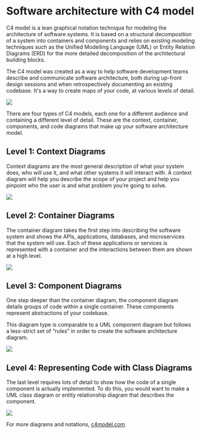 # Software architecture with C4 model

C4 model is a lean graphical notation technique for modeling the architecture of software systems. It is based on a structural decomposition of a system into containers and components and relies on existing modeling techniques such as the Unified Modelling Language (UML) or Entity Relation Diagrams (ERD) for the more detailed decomposition of the architectural building blocks. 

The C4 model was created as a way to help software development teams describe and communicate software architecture, both during up-front design sessions and when retrospectively documenting an existing codebase. It's a way to create maps of your code, at various levels of detail.

![](https://c4model.com/img/c4-overview.png)

There are four types of C4 models, each one for a different audience and containing a different level of detail. These are the context, container, components, and code diagrams that make up your software architecture model.

## Level 1: Context Diagrams
Context diagrams are the most general description of what your system does, who will use it, and what other systems it will interact with. A context diagram will help you describe the scope of your project and help you pinpoint who the user is and what problem you’re going to solve.

![](https://c4model.com/img/bigbankplc-SystemContext.png)



## Level 2: Container Diagrams
The container diagram takes the first step into describing the software system and shows the APIs, applications, databases, and microservices that the system will use. Each of these applications or services is represented with a container and the interactions between them are shown at a high level.

![](https://c4model.com/img/bigbankplc-Containers.png)

## Level 3: Component Diagrams
One step deeper than the container diagram, the component diagram details groups of code within a single container. These components represent abstractions of your codebase.

This diagram type is comparable to a UML component diagram but follows a less-strict set of “rules” in order to create the software architecture diagram.

![](https://c4model.com/img/bigbankplc-Components.png)


## Level 4: Representing Code with Class Diagrams
The last level requires lots of detail to show how the code of a single component is actually implemented. To do this, you would want to make a UML class diagram or entity relationship diagram that describes the component.

![](https://c4model.com/img/bigbankplc-Classes.png)


For more diagrams and notations, [c4model.com](https://c4model.com/)
